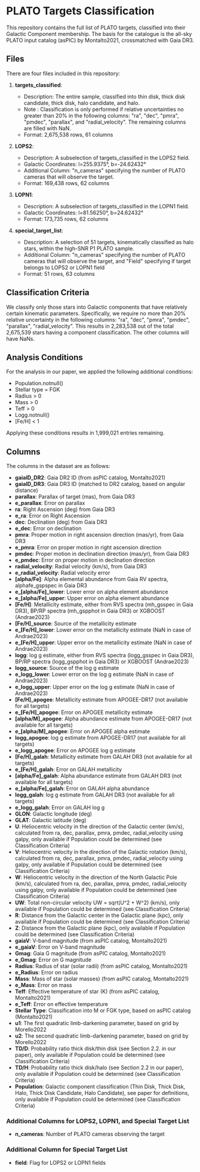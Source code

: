 # PLATO Targets Classification

This repository contains the full list of PLATO targets, classified into their Galactic Component membership. The basis for the catalogue is the all-sky PLATO input catalog (asPIC) by Montalto2021, crossmatched with Gaia DR3.

## Files

There are four files included in this repository:

1. **targets_classified**:
   - Description: The entire sample, classified into thin disk, thick disk candidate, thick disk, halo candidate, and halo.
   - Note : Classification is only performed if relative uncertainties no greater than 20% in the following columns: "ra", "dec", "pmra", "pmdec", "parallax", and "radial_velocity". The remaining columns are filled with NaN.
   - Format: 2,675,538 rows, 61 columns

2. **LOPS2**:
   - Description: A subselection of targets_classified in the LOPS2 field.
   - Galactic Coordinates: l=255.9375°, b=-24.62432°
   - Additional Column: "n_cameras" specifying the number of PLATO cameras that will observe the target.
   - Format: 169,438 rows, 62 columns

3. **LOPN1**:
   - Description: A subselection of targets_classified in the LOPN1 field.
   - Galactic Coordinates: l=81.56250°, b=24.62432°
   - Format: 173,735 rows, 62 columns

4. **special_target_list**:
   - Description: A selection of 51 targets, kinematically classified as halo stars, within the high-SNR P1 PLATO sample.
   - Additional Column: "n_cameras" specifying the number of PLATO cameras that will observe the target, and "Field" specifying if target belongs to LOPS2 or LOPN1 field
   - Format: 51 rows, 63 columns

## Classification Criteria

We classify only those stars into Galactic components that have relatively certain kinematic parameters. Specifically, we require no more than 20% relative uncertainty in the following columns: "ra", "dec", "pmra", "pmdec", "parallax", "radial_velocity". This results in 2,283,538 out of the total 2,675,539 stars having a component classification. The other columns will have NaNs.

## Analysis Conditions

For the analysis in our paper, we applied the following additional conditions:

- Population.notnull()
- Stellar type = FGK
- Radius > 0
- Mass > 0
- Teff > 0
- Logg.notnull()
- [Fe/H] < 1

Applying these conditions results in 1,999,021 entries remaining.

## Columns

The columns in the dataset are as follows:

- **gaiaID_DR2**: Gaia DR2 ID (from asPIC catalog, Montalto2021)
- **gaiaID_DR3**: Gaia DR3 ID (matched to DR2 catalog, based on angular distance)
- **parallax**: Parallax of target (mas), from Gaia DR3
- **e_parallax**: Error on parallax
- **ra**: Right Ascension (deg) from Gaia DR3
- **e_ra**: Error on Right Ascension
- **dec**: Declination (deg) from Gaia DR3
- **e_dec**: Error on declination
- **pmra**: Proper motion in right ascension direction (mas/yr), from Gaia DR3
- **e_pmra**: Error on proper motion in right ascension direction
- **pmdec**: Proper motion in declination direction (mas/yr), from Gaia DR3
- **e_pmdec**: Error on proper motion in declination direction
- **radial_velocity**: Radial velocity (km/s), from Gaia DR3
- **e_radial_velocity**: Radial velocity error
- **[alpha/Fe]**: Alpha elemental abundance from Gaia RV spectra, alphafe_gspspec in Gaia DR3
- **e_[alpha/Fe]_lower**: Lower error on alpha element abundance
- **e_[alpha/Fe]_upper**: Upper error on alpha element abundance
- **[Fe/H]**: Metallicity estimate, either from RVS spectra (mh_gsspec in Gaia DR3), BP/RP spectra (mh_gspphot in Gaia DR3) or XGBOOST (Andrae2023)
- **[Fe/H]_source**: Source of the metallicity estimate
- **e_[Fe/H]_lower**: Lower error on the metallicity estimate (NaN in case of Andrae2023)
- **e_[Fe/H]_upper**: Upper error on the metallicity estimate (NaN in case of Andrae2023)
- **logg**: log g estimate, either from RVS spectra (logg_gsspec in Gaia DR3), BP/RP spectra (logg_gspphot in Gaia DR3) or XGBOOST (Andrae2023)
- **logg_source**: Source of the log g estimate
- **e_logg_lower**: Lower error on the log g estimate (NaN in case of Andrae2023)
- **e_logg_upper**: Upper error on the log g estimate (NaN in case of Andrae2023)
- **[Fe/H]_apogee**: Metallicity estimate from APOGEE-DR17 (not available for all targets)
- **e_[Fe/H]_apogee**: Error on APOGEE metallicity estimate
- **[alpha/M]_apogee**: Alpha abundance estimate from APOGEE-DR17 (not available for all targets)
- **e_[alpha/M]_apogee**: Error on APOGEE alpha estimate
- **logg_apogee**: log g estimate from APOGEE-DR17 (not available for all targets)
- **e_logg_apogee**: Error on APOGEE log g estimate 
- **[Fe/H]_galah**: Metallicity estimate from GALAH DR3 (not available for all targets)
- **e_[Fe/H]_galah**: Error on GALAH metallicity
- **[alpha/Fe]_galah**: Alpha abundance estimate from GALAH DR3 (not available for all targets)
- **e_[alpha/Fe]_galah**: Error on GALAH alpha abundance
- **logg_galah**: log g estimate from GALAH DR3 (not available for all targets)
- **e_logg_galah**: Error on GALAH log g
- **GLON**: Galactic longitude (deg)
- **GLAT**: Galactic latitude (deg)
- **U**: Heliocentric velocity in the direction of the Galactic center (km/s), calculated from ra, dec, parallax, pmra, pmdec, radial_velocity using galpy, only available if Population could be determined (see Classification Criteria)
- **V**: Heliocentric velocity in the direction of the Galactic rotation (km/s), calculated from ra, dec, parallax, pmra, pmdec, radial_velocity using galpy, only available if Population could be determined (see Classification Criteria)
- **W**: Heliocentric velocity in the direction of the North Galactic Pole (km/s), calculated from ra, dec, parallax, pmra, pmdec, radial_velocity using galpy, only available if Population could be determined (see Classification Criteria)
- **UW**: Total non-circular velocity UW = sqrt(U^2 + W^2) (km/s), only available if Population could be determined (see Classification Criteria)
- **R**: Distance from the Galactic center in the Galactic plane (kpc), only available if Population could be determined (see Classification Criteria)
- **Z**: Distance from the Galactic plane (kpc), only available if Population could be determined (see Classification Criteria)
- **gaiaV**: V-band magnitude (from asPIC catalog, Montalto2021)
- **e_gaiaV**: Error on V-band magnitude 
- **Gmag**: Gaia G magnitude (from asPIC catalog, Montalto2021)
- **e_Gmag**: Error on G magnitude
- **Radius**: Radius of star (solar radii) (from asPIC catalog, Montalto2021)
- **e_Radius**: Error on radius
- **Mass**: Mass of star (solar masses) (from asPIC catalog, Montalto2021)
- **e_Mass**: Error on mass
- **Teff**: Effective temperature of star (K) (from asPIC catalog, Montalto2021)
- **e_Teff**: Error on effective temperature
- **Stellar Type**: Classification into M or FGK type, based on asPIC catalog (Montalto2021)
- **u1**: The first quadratic limb-darkening parameter, based on grid by Morello2022
- **u2**: The second quadratic limb-darkening parameter, based on grid by Morello2022
- **TD/D**: Probability ratio thick disk/thin disk (see Section 2.2. in our paper), only available if Population could be determined (see Classification Criteria)
- **TD/H**: Probability ratio thick disk/halo (see Section 2.2 in our paper), only available if Population could be determined (see Classification Criteria)
- **Population**: Galactic component classification (Thin Disk, Thick Disk, Halo, Thick Disk Candidate, Halo Candidate), see paper for definitions, only available if Population could be determined (see Classification Criteria)

### Additional Columns for LOPS2, LOPN1, and Special Target List

- **n_cameras**: Number of PLATO cameras observing the target

### Additional Column for Special Target List

- **field**: Flag for LOPS2 or LOPN1 fields
